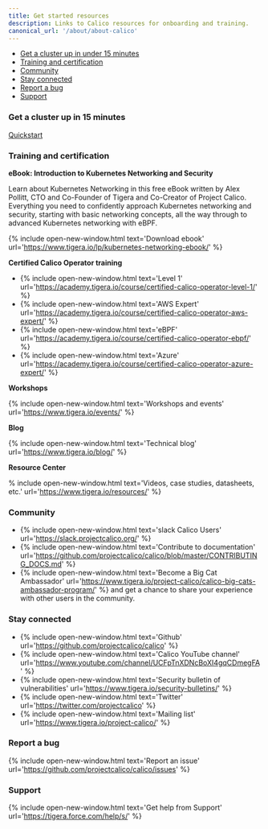 ```yaml
---
title: Get started resources
description: Links to Calico resources for onboarding and training.
canonical_url: '/about/about-calico'
---
```


- [Get a cluster up in under 15 minutes](#get-a-cluster-up-in-under-15-minutes)
- [Training and certification](#training-and-certification)
- [Community](#community)
- [Stay connected](#stay-connected)
- [Report a bug](#report-a-bug)
- [Support](#support)

### Get a cluster up in 15 minutes

[Quickstart]({{site.baseurl}}/getting-started/kubernetes/quickstart)

### Training and certification

**eBook: Introduction to Kubernetes Networking and Security**

Learn about Kubernetes Networking in this free eBook written by Alex Pollitt, CTO and Co-Founder of Tigera and Co-Creator of Project Calico. Everything you need to confidently approach Kubernetes networking and security, starting with basic networking concepts, all the way through to advanced Kubernetes networking with eBPF.

{% include open-new-window.html text='Download ebook' url='https://www.tigera.io/lp/kubernetes-networking-ebook/' %}

**Certified Calico Operator training**

- {% include open-new-window.html text='Level 1' url='https://academy.tigera.io/course/certified-calico-operator-level-1/' %}
- {% include open-new-window.html text='AWS Expert' url='https://academy.tigera.io/course/certified-calico-operator-aws-expert/' %}
- {% include open-new-window.html text='eBPF' url='https://academy.tigera.io/course/certified-calico-operator-ebpf/' %}
- {% include open-new-window.html text='Azure' url='https://academy.tigera.io/course/certified-calico-operator-azure-expert/' %}

**Workshops**

{% include open-new-window.html text='Workshops and events' url='https://www.tigera.io/events/' %}

**Blog**

{% include open-new-window.html text='Technical blog' url='https://www.tigera.io/blog/' %}

**Resource Center**

% include open-new-window.html text='Videos, case studies, datasheets, etc.' url='https://www.tigera.io/resources/' %}

### Community

- {% include open-new-window.html text='slack Calico Users' url='https://slack.projectcalico.org/' %}
- {% include open-new-window.html text='Contribute to documentation' url='https://github.com/projectcalico/calico/blob/master/CONTRIBUTING_DOCS.md' %} 
- {% include open-new-window.html text='Become a Big Cat Ambassador' url='https://www.tigera.io/project-calico/calico-big-cats-ambassador-program/' %} and get a chance to share your experience with other users in the community.

### Stay connected

- {% include open-new-window.html text='Github' url='https://github.com/projectcalico/calico' %}
- {% include open-new-window.html text='Calico YouTube channel' url='https://www.youtube.com/channel/UCFpTnXDNcBoXI4gqCDmegFA' %}
- {% include open-new-window.html text='Security bulletin of vulnerabilities' url='https://www.tigera.io/security-bulletins/' %}
- {% include open-new-window.html text='Twitter' url='https://twitter.com/projectcalico' %}
- {% include open-new-window.html text='Mailing list' url='https://www.tigera.io/project-calico/' %}

### Report a bug

{% include open-new-window.html text='Report an issue' url='https://github.com/projectcalico/calico/issues' %}

### Support

{% include open-new-window.html text='Get help from Support' url='https://tigera.force.com/help/s/' %} 
